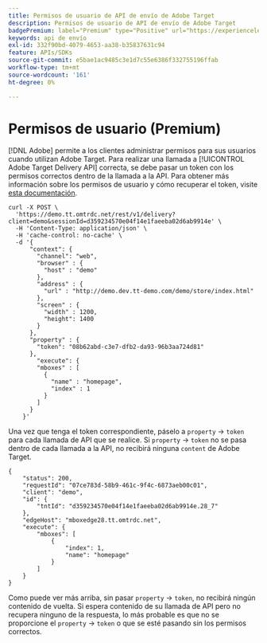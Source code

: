 ```yaml
---
title: Permisos de usuario de API de envío de Adobe Target
description: Permisos de usuario de API de envío de Adobe Target
badgePremium: label="Premium" type="Positive" url="https://experienceleague.adobe.com/docs/target/using/introduction/intro.html?lang=es#premium newtab=true" tooltip="Consulte qué se incluye en Target Premium."
keywords: api de envío
exl-id: 332f90bd-4079-4653-aa38-b35837631c94
feature: APIs/SDKs
source-git-commit: e5bae1ac9485c3e1d7c55e6386f332755196ffab
workflow-type: tm+mt
source-wordcount: '161'
ht-degree: 0%

---
```


# Permisos de usuario (Premium)

[!DNL Adobe] permite a los clientes administrar permisos para sus usuarios cuando utilizan Adobe Target. Para realizar una llamada a [!UICONTROL Adobe Target Delivery API] correcta, se debe pasar un token con los permisos correctos dentro de la llamada a la API. Para obtener más información sobre los permisos de usuario y cómo recuperar el token, visite [esta documentación](https://experienceleague.adobe.com/docs/target/using/administer/manage-users/enterprise/properties-overview.html?lang=es).

```
curl -X POST \
  'https://demo.tt.omtrdc.net/rest/v1/delivery?client=demo&sessionId=d359234570e04f14e1faeeba02d6ab9914e' \
  -H 'Content-Type: application/json' \
  -H 'cache-control: no-cache' \
  -d '{
      "context": {
        "channel": "web",
        "browser" : {
          "host" : "demo"
        },
        "address" : {
          "url" : "http://demo.dev.tt-demo.com/demo/store/index.html"
        },
        "screen" : {
          "width" : 1200,
          "height": 1400
        }
      },
      "property" : {
        "token": "08b62abd-c3e7-dfb2-da93-96b3aa724d81"
      },
        "execute": {
        "mboxes" : [
          {
            "name" : "homepage",
            "index" : 1
          }
        ]
      }
    }'
```

Una vez que tenga el token correspondiente, páselo a `property` -> `token` para cada llamada de API que se realice. Si `property` -> `token` no se pasa dentro de cada llamada a la API, no recibirá ninguna `content` de Adobe Target.

```
{
    "status": 200,
    "requestId": "07ce783d-58b9-461c-9f4c-6873aeb00c01",
    "client": "demo",
    "id": {
        "tntId": "d359234570e04f14e1faeeba02d6ab9914e.28_7"
    },
    "edgeHost": "mboxedge28.tt.omtrdc.net",
    "execute": {
        "mboxes": [
            {
                "index": 1,
                "name": "homepage"
            }
        ]
    }
}
```

Como puede ver más arriba, sin pasar `property` -> `token`, no recibirá ningún contenido de vuelta. Si espera contenido de su llamada de API pero no recupera ninguno de la respuesta, lo más probable es que no se proporcione el `property` -> `token` o que se esté pasando sin los permisos correctos.
